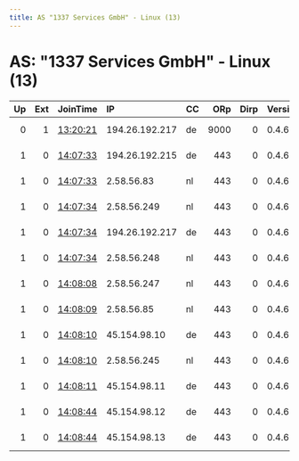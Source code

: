 ```yaml
---
title: AS "1337 Services GmbH" - Linux (13)
---
```


# AS: "1337 Services GmbH" - Linux (13)

|   Up |   Ext | JoinTime                                                                                              | IP             | CC   |   ORp |   Dirp | Version   | Contact                  | Nickname   |   eFamMembers |
|-----:|------:|:------------------------------------------------------------------------------------------------------|:---------------|:-----|------:|-------:|:----------|:-------------------------|:-----------|--------------:|
|    0 |     1 | [13:20:21](https://nusenu.github.io/OrNetStats/w/relay/5F5C52A1F86CC02A0E39ACFBE3A81C6EF6B305BD.html) | 194.26.192.217 | de   |  9000 |      0 | 0.4.6.10  | email:support rdp.sh url | RDPdotSH   |             1 |
|    1 |     0 | [14:07:33](https://nusenu.github.io/OrNetStats/w/relay/32B34808894F2FF7433BB2F4D5154D474C8E0D25.html) | 194.26.192.215 | de   |   443 |      0 | 0.4.6.10  | email:support rdp.sh url | RDPdotSH   |            13 |
|    1 |     0 | [14:07:33](https://nusenu.github.io/OrNetStats/w/relay/A6E3FAFBDDF550C667B71270756A98F66DF757E4.html) | 2.58.56.83     | nl   |   443 |      0 | 0.4.6.10  | email:support rdp.sh url | RDPdotSH   |            13 |
|    1 |     0 | [14:07:34](https://nusenu.github.io/OrNetStats/w/relay/6CAD319B2E3F32E50CC1A6DDACEF622DC480338C.html) | 2.58.56.249    | nl   |   443 |      0 | 0.4.6.10  | email:support rdp.sh url | RDPdotSH   |            13 |
|    1 |     0 | [14:07:34](https://nusenu.github.io/OrNetStats/w/relay/A681A11EAD84D472C61C7484052A99891E2CD8E0.html) | 194.26.192.217 | de   |   443 |      0 | 0.4.6.10  | email:support rdp.sh url | RDPdotSH   |            13 |
|    1 |     0 | [14:07:34](https://nusenu.github.io/OrNetStats/w/relay/D82BDCDFDD1B22EC0D211AAA9BE1B2B38A5BC2E3.html) | 2.58.56.248    | nl   |   443 |      0 | 0.4.6.10  | email:support rdp.sh url | RDPdotSH   |            13 |
|    1 |     0 | [14:08:08](https://nusenu.github.io/OrNetStats/w/relay/BE33D270E5722D722EEA55C6873E62A6891355AF.html) | 2.58.56.247    | nl   |   443 |      0 | 0.4.6.10  | email:support rdp.sh url | RDPdotSH   |            13 |
|    1 |     0 | [14:08:09](https://nusenu.github.io/OrNetStats/w/relay/98EE0E7FF5B3E2129094E37398F85142D2D4341D.html) | 2.58.56.85     | nl   |   443 |      0 | 0.4.6.10  | email:support rdp.sh url | RDPdotSH   |            13 |
|    1 |     0 | [14:08:10](https://nusenu.github.io/OrNetStats/w/relay/033421EA0241AAD42CA5049A079532E74227F524.html) | 45.154.98.10   | de   |   443 |      0 | 0.4.6.10  | email:support rdp.sh url | RDPdotSH   |            13 |
|    1 |     0 | [14:08:10](https://nusenu.github.io/OrNetStats/w/relay/204132827E33BFE8869DED6EDD712A4BB10CC2E9.html) | 2.58.56.245    | nl   |   443 |      0 | 0.4.6.10  | email:support rdp.sh url | RDPdotSH   |            13 |
|    1 |     0 | [14:08:11](https://nusenu.github.io/OrNetStats/w/relay/115E59EB40761A18177802AE5CBDE60605118A4F.html) | 45.154.98.11   | de   |   443 |      0 | 0.4.6.10  | email:support rdp.sh url | RDPdotSH   |            13 |
|    1 |     0 | [14:08:44](https://nusenu.github.io/OrNetStats/w/relay/990D2AE6DB297846CE5B234551767790D0950942.html) | 45.154.98.12   | de   |   443 |      0 | 0.4.6.10  | email:support rdp.sh url | RDPdotSH   |            13 |
|    1 |     0 | [14:08:44](https://nusenu.github.io/OrNetStats/w/relay/CDF6D24EFA0573C04950BB1FEDBF83A54B8B10F4.html) | 45.154.98.13   | de   |   443 |      0 | 0.4.6.10  | email:support rdp.sh url | RDPdotSH   |            13 |
